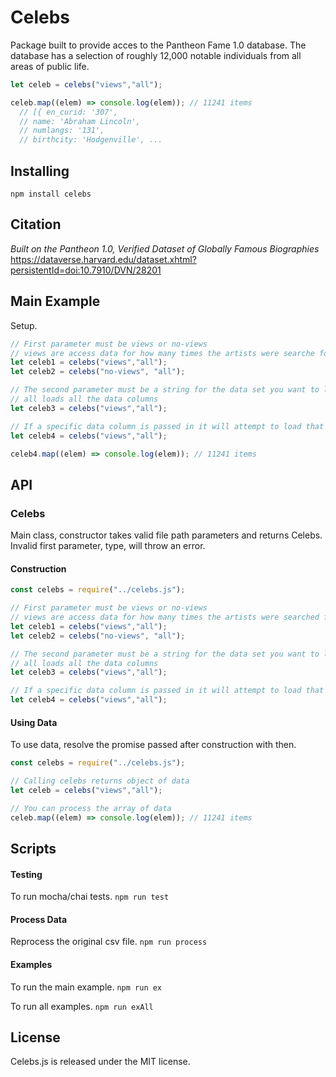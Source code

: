 # Celebs
Package built to provide acces to the Pantheon Fame 1.0 database.  The database
has a selection of roughly 12,000 notable individuals from all areas of public
life.

```javascript
let celeb = celebs("views","all");

celeb.map((elem) => console.log(elem)); // 11241 items
  // [{ en_curid: '307',
  // name: 'Abraham Lincoln',
  // numlangs: '131',
  // birthcity: 'Hodgenville', ...
```

## Installing
`npm install celebs`

## Citation

*Built on the Pantheon 1.0, Verified Dataset of Globally Famous Biographies*
https://dataverse.harvard.edu/dataset.xhtml?persistentId=doi:10.7910/DVN/28201

## Main Example
Setup.
```javascript
// First parameter must be views or no-views
// views are access data for how many times the artists were searche for
let celeb1 = celebs("views","all");
let celeb2 = celebs("no-views", "all");

// The second parameter must be a string for the data set you want to load
// all loads all the data columns
let celeb3 = celebs("views","all");

// If a specific data column is passed in it will attempt to load that instead
let celeb4 = celebs("views","all");

celeb4.map((elem) => console.log(elem)); // 11241 items
```

## API

### Celebs
Main class, constructor takes valid file path parameters and returns Celebs.
Invalid first parameter, type, will throw an error.

#### Construction
```javascript
const celebs = require("../celebs.js");

// First parameter must be views or no-views
// views are access data for how many times the artists were searched for
let celeb1 = celebs("views","all");
let celeb2 = celebs("no-views", "all");

// The second parameter must be a string for the data set you want to load
// all loads all the data columns
let celeb3 = celebs("views","all");

// If a specific data column is passed in it will attempt to load that instead
let celeb4 = celebs("views","all");
```

#### Using Data
To use data, resolve the promise passed after construction with then.
```javascript
const celebs = require("../celebs.js");

// Calling celebs returns object of data
let celeb = celebs("views","all");

// You can process the array of data
celeb.map((elem) => console.log(elem)); // 11241 items
```

## Scripts

#### Testing
To run mocha/chai tests.
`npm run test`

#### Process Data
Reprocess the original csv file.
`npm run process`

#### Examples
To run the main example.
`npm run ex`

To run all examples.
`npm run exAll`

## License
Celebs.js is released under the MIT license.
